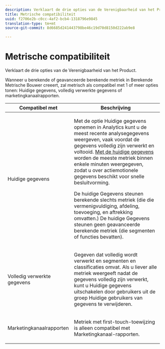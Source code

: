 ```yaml
---
description: Verklaart de drie opties van de Verenigbaarheid van het Product.
title: Metrische compatibiliteit
uuid: f2706e2b-c0cc-4af2-bcb4-1318796e9845
translation-type: tm+mt
source-git-commit: 8d6685d241443798be46c19d70d8150d222ab9e8

---
```



# Metrische compatibiliteit

Verklaart de drie opties van de Verenigbaarheid van het Product.

Wanneer u berekende of geavanceerde berekende metriek in Berekende Metrische Bouwer creeert, zal metrisch als compatibel met 1 of meer opties tonen: Huidige gegevens, volledig verwerkte gegevens of marketingkanaalrapporten.

<table id="table_DF7F6D55467B4B76AC34026465D44F7A"> 
 <thead> 
  <tr> 
   <th colname="col1" class="entry"> Compatibel met </th> 
   <th colname="col2" class="entry"> Beschrijving </th> 
  </tr>
 </thead>
 <tbody> 
  <tr> 
   <td colname="col1"> Huidige gegevens </td> 
   <td colname="col2"> <p>Met de optie Huidige gegevens opnemen in Analytics kunt u de meest recente analysegegevens weergeven, vaak voordat de gegevens volledig zijn verwerkt en voltooid. <a href="https://docs.adobe.com/content/help/en/analytics/analyze/reports-analytics/current-data.html"  > Met de huidige gegevens</a> worden de meeste metriek binnen enkele minuten weergegeven, zodat u over actiemotionele gegevens beschikt voor snelle besluitvorming. </p> <p>De huidige Gegevens steunen berekende slechts metriek (die die vermenigvuldiging, afdeling, toevoeging, en aftrekking omvatten.) De huidige Gegevens steunen geen geavanceerde berekende metriek (die segmenten of functies bevatten). </p> </td> 
  </tr> 
  <tr> 
   <td colname="col1"> Volledig verwerkte gegevens </td> 
   <td colname="col2"> <p>Gegeven dat volledig wordt verwerkt en segmenten en classificaties omvat. Als u liever alle metriek weergeeft nadat de gegevens volledig zijn verwerkt, kunt u Huidige gegevens uitschakelen door gebruikers uit de groep Huidige gebruikers van gegevens te verwijderen. </p> </td> 
  </tr> 
  <tr> 
   <td colname="col1"> Marketingkanaalrapporten </td> 
   <td colname="col2"> <p>Metriek met first-touch-toewijzing is alleen compatibel met Marketingkanaal-rapporten. </p> </td> 
  </tr> 
 </tbody> 
</table>

